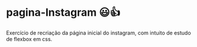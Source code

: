 # pagina-Instagram 😃👍
Exercício de recriação da página inicial do instagram, com intuito de estudo de flexbox em css. 
